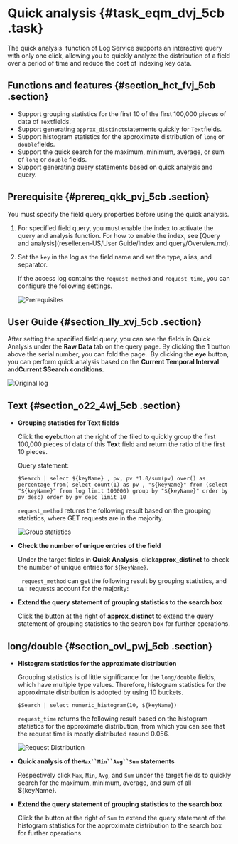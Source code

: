 # Quick analysis {#task_eqm_dvj_5cb .task}

The quick analysis  function of Log Service supports an interactive query with only one click, allowing you to quickly analyze the distribution of a field over a period of time and reduce the cost of indexing key data.

## Functions and features {#section_hct_fvj_5cb .section}

-   Support grouping statistics for the first 10 of the first 100,000 pieces of data of `Text`fields.
-   Support generating `approx_distinct`statements quickly for `Text`fields.
-   Support histogram statistics for the approximate distribution of `long` or `double`fields.
-   Support the quick search for the maximum, minimum, average, or sum of `long` or `double` fields.
-   Support generating query statements based on quick analysis and query.

## Prerequisite {#prereq_qkk_pvj_5cb .section}

You must specify the field query properties before using the quick analysis.

1.  For specified field query, you must enable the index to activate the query and analysis function. For how to enable the index, see [Query and analysis](reseller.en-US/User Guide/Index and query/Overview.md).
2.  Set the `key` in the log as the field name and set the type, alias, and separator.

    If the access log contains the `request_method` and `request_time`, you can configure the following settings.

    ![](images/5590_en-US.png "Prerequisites")


## User Guide {#section_lly_xvj_5cb .section}

After setting the specified field query, you can see the fields in Quick Analysis under the **Raw Data** tab on the query page. By clicking the 1 button above the serial number, you can fold the page.  By clicking the **eye** button, you can perform quick analysis based on the **Current Temporal Interval** and**Current $Search conditions**.

![](images/5591_en-US.png "Original log")

## Text {#section_o22_4wj_5cb .section}

-   **Grouping statistics for Text fields**

    Click the **eye**button at the right of the filed to quickly group the first 100,000 pieces of data of this **Text** field and return the ratio of the first 10 pieces.

    Query statement:

    ```
    $Search | select ${keyName} , pv, pv *1.0/sum(pv) over() as percentage from( select count(1) as pv , "${keyName}" from (select "${keyName}" from log limit 100000) group by "${keyName}" order by pv desc) order by pv desc limit 10
    ```

    `request_method` returns the following result based on the grouping statistics, where GET requests are in the majority.

    ![](images/5593_en-US.png "Group statistics")

-   **Check the number of unique entries of the field**

    Under the target fields in **Quick Analysis**, click**approx\_distinct** to check the number of unique entries for `${keyName}`.

      `request_method` can get the following result by grouping statistics, and `GET` requests account for the majority:

-   **Extend the query statement of grouping statistics to the search box**

    Click the button at the right of **approx\_distinct** to extend the query statement of grouping statistics to the search box for further operations.


## long/double {#section_ovl_pwj_5cb .section}

-   **Histogram statistics for the approximate distribution**

    Grouping statistics is of little significance for the `long/double` fields, which have multiple type values. Therefore, histogram statistics for the approximate distribution is adopted by using 10 buckets.

    ```
    $Search | select numeric_histogram(10, ${keyName})
    ```

    `request_time` returns the following result based on the histogram statistics for the approximate distribution, from which you can see that the request time is mostly distributed around 0.056.

    ![](images/5594_en-US.png "Request Distribution")

-   **Quick analysis of the`Max``Min``Avg``Sum` statements**

    Respectively click `Max`, `Min`, `Avg`, and `Sum` under the target fields to quickly search for the maximum, minimum, average, and sum of all $\{keyName\}.

-   **Extend the query statement of grouping statistics to the search box**

    Click the button at the right of `Sum` to extend the query statement of the histogram statistics for the approximate distribution to the search box for further operations.


